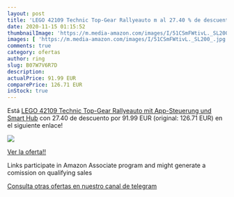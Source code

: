 ```yaml
---
layout: post
title: 'LEGO 42109 Technic Top-Gear Rallyeauto m al 27.40 % de descuento'
date: 2020-11-15 01:15:52
thumbnailImage: 'https://m.media-amazon.com/images/I/51CSmFWtivL._SL200_.jpg'
images: [ 'https://m.media-amazon.com/images/I/51CSmFWtivL._SL200_.jpg' ]
comments: true
category: ofertas
author: ring
slug: B07W7V6R7D
description:
actualPrice: 91.99 EUR
comparePrice: 126.71 EUR
inStock: true
---
```


Está [LEGO 42109 Technic Top-Gear Rallyeauto mit App-Steuerung und Smart Hub](https://www.amazon.de/dp/B07W7V6R7D/?tag=redken02-21) con 27.40 de descuento por 91.99 EUR (original: 126.71 EUR) en el siguiente enlace!

[![](https://m.media-amazon.com/images/I/51CSmFWtivL._SL200_.jpg)](https://www.amazon.de/dp/B07W7V6R7D/?tag=redken02-21)

[Ver la oferta!!](https://www.amazon.de/dp/B07W7V6R7D/?tag=redken02-21)

Links participate in Amazon Associate program and might generate a comission on qualifying sales

[Consulta otras ofertas en nuestro canal de telegram](https://t.me/s/ofertas25)
